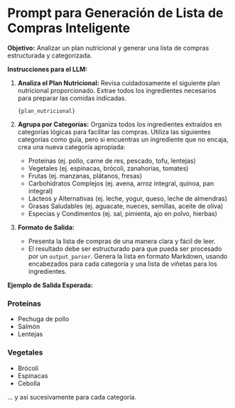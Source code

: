 # Prompt para Generación de Lista de Compras Inteligente

**Objetivo:** Analizar un plan nutricional y generar una lista de compras estructurada y categorizada.

**Instrucciones para el LLM:**

1.  **Analiza el Plan Nutricional:** Revisa cuidadosamente el siguiente plan nutricional proporcionado. Extrae todos los ingredientes necesarios para preparar las comidas indicadas.

    ```
    {plan_nutricional}
    ```

2.  **Agrupa por Categorías:** Organiza todos los ingredientes extraídos en categorías lógicas para facilitar las compras. Utiliza las siguientes categorías como guía, pero si encuentras un ingrediente que no encaja, crea una nueva categoría apropiada:
    *   Proteínas (ej. pollo, carne de res, pescado, tofu, lentejas)
    *   Vegetales (ej. espinacas, brócoli, zanahorias, tomates)
    *   Frutas (ej. manzanas, plátanos, fresas)
    *   Carbohidratos Complejos (ej. avena, arroz integral, quinoa, pan integral)
    *   Lácteos y Alternativas (ej. leche, yogur, queso, leche de almendras)
    *   Grasas Saludables (ej. aguacate, nueces, semillas, aceite de oliva)
    *   Especias y Condimentos (ej. sal, pimienta, ajo en polvo, hierbas)

3.  **Formato de Salida:**
    *   Presenta la lista de compras de una manera clara y fácil de leer.
    *   El resultado debe ser estructurado para que pueda ser procesado por un `output_parser`. Genera la lista en formato Markdown, usando encabezados para cada categoría y una lista de viñetas para los ingredientes.

**Ejemplo de Salida Esperada:**

### Proteínas
*   Pechuga de pollo
*   Salmón
*   Lentejas

### Vegetales
*   Brócoli
*   Espinacas
*   Cebolla

... y así sucesivamente para cada categoría.
